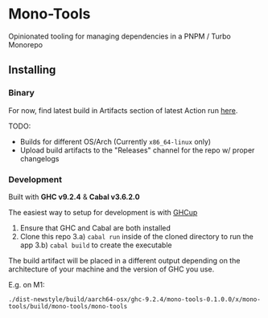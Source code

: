 # Mono-Tools

Opinionated tooling for managing dependencies in a PNPM / Turbo Monorepo

## Installing

### Binary

For now, find latest build in Artifacts section of latest Action run [here](https://github.com/joseph-walker/pnpm-mono-tools/actions).

TODO:
- Builds for different OS/Arch (Currently `x86_64-linux` only)
- Upload build artifacts to the "Releases" channel for the repo w/ proper changelogs

### Development

Built with __GHC v9.2.4__ & __Cabal v3.6.2.0__

The easiest way to setup for development is with [GHCup](https://www.haskell.org/ghcup/)

1) Ensure that GHC and Cabal are both installed
2) Clone this repo
3.a) `cabal run` inside of the cloned directory to run the app
3.b) `cabal build` to create the executable

The build artifact will be placed in a different output depending on the architecture of your machine and the
version of GHC you use.

E.g. on M1:

```
./dist-newstyle/build/aarch64-osx/ghc-9.2.4/mono-tools-0.1.0.0/x/mono-tools/build/mono-tools/mono-tools
```
